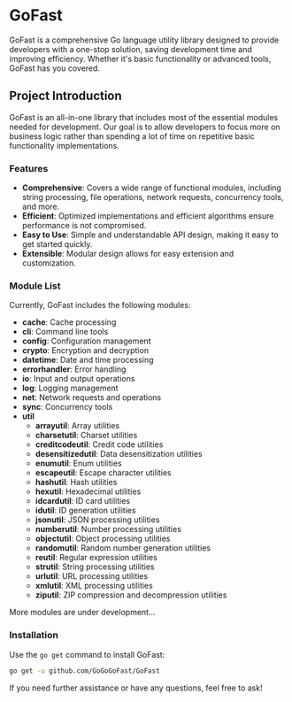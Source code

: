 

# GoFast

GoFast is a comprehensive Go language utility library designed to provide developers with a one-stop solution, saving development time and improving efficiency. Whether it's basic functionality or advanced tools, GoFast has you covered.

## Project Introduction

GoFast is an all-in-one library that includes most of the essential modules needed for development. Our goal is to allow developers to focus more on business logic rather than spending a lot of time on repetitive basic functionality implementations.

### Features

- **Comprehensive**: Covers a wide range of functional modules, including string processing, file operations, network requests, concurrency tools, and more.
- **Efficient**: Optimized implementations and efficient algorithms ensure performance is not compromised.
- **Easy to Use**: Simple and understandable API design, making it easy to get started quickly.
- **Extensible**: Modular design allows for easy extension and customization.

### Module List

Currently, GoFast includes the following modules:

- **cache**: Cache processing
- **cli**: Command line tools
- **config**: Configuration management
- **crypto**: Encryption and decryption
- **datetime**: Date and time processing
- **errorhandler**: Error handling
- **io**: Input and output operations
- **log**: Logging management
- **net**: Network requests and operations
- **sync**: Concurrency tools
- **util**
  - **arrayutil**: Array utilities
  - **charsetutil**: Charset utilities
  - **creditcodeutil**: Credit code utilities
  - **desensitizedutil**: Data desensitization utilities
  - **enumutil**: Enum utilities
  - **escapeutil**: Escape character utilities
  - **hashutil**: Hash utilities
  - **hexutil**: Hexadecimal utilities
  - **idcardutil**: ID card utilities
  - **idutil**: ID generation utilities
  - **jsonutil**: JSON processing utilities
  - **numberutil**: Number processing utilities
  - **objectutil**: Object processing utilities
  - **randomutil**: Random number generation utilities
  - **reutil**: Regular expression utilities
  - **strutil**: String processing utilities
  - **urlutil**: URL processing utilities
  - **xmlutil**: XML processing utilities
  - **ziputil**: ZIP compression and decompression utilities

More modules are under development...

### Installation

Use the `go get` command to install GoFast:

```sh
go get -u github.com/GoGoGoFast/GoFast

```

If you need further assistance or have any questions, feel free to ask!

